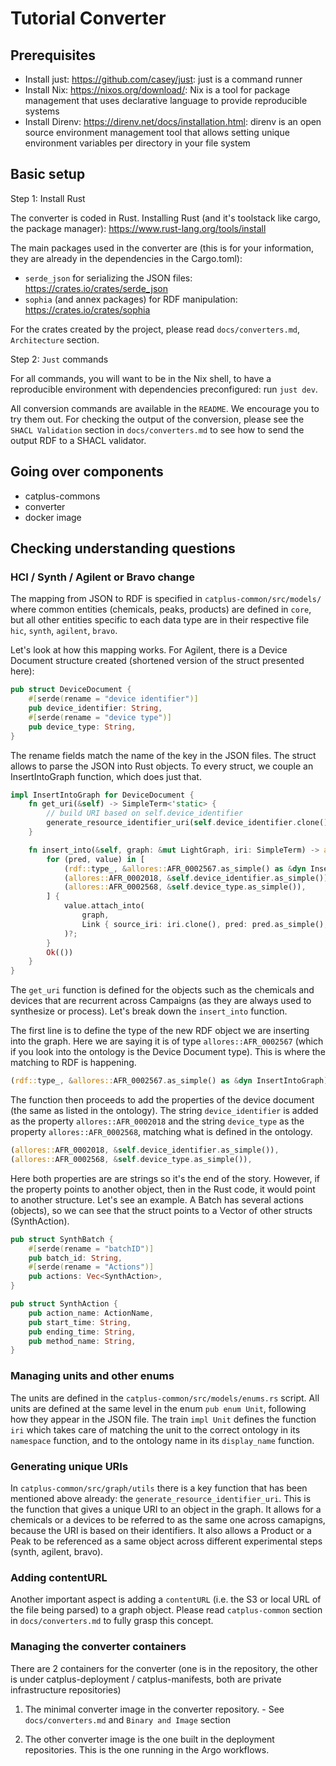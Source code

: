 # Tutorial Converter

## Prerequisites

- Install just: https://github.com/casey/just: just is a command runner
- Install Nix: https://nixos.org/download/: Nix is a tool for package management that uses declarative language to provide reproducible systems
- Install Direnv: https://direnv.net/docs/installation.html: direnv is an open source environment management tool that allows setting unique environment variables per directory in your file system

## Basic setup

Step 1: Install Rust

The converter is coded in Rust. Installing Rust (and it's toolstack like cargo, the package manager): https://www.rust-lang.org/tools/install

The main packages used in the converter are (this is for your information, they are already in the dependencies in the Cargo.toml):

- `serde_json` for serializing the JSON files: https://crates.io/crates/serde_json
- `sophia` (and annex packages) for RDF manipulation: https://crates.io/crates/sophia

For the crates created by the project, please read `docs/converters.md`, `Architecture` section.

Step 2: `Just` commands

For all commands, you will want to be in the Nix shell, to have a reproducible environment with dependencies preconfigured: run `just dev`.

All conversion commands are available in the `README`. We encourage you to try them out. For checking the output of the conversion, please see the `SHACL Validation` section in `docs/converters.md` to see how to send the output RDF to a SHACL validator.

## Going over components

- catplus-commons
- converter
- docker image

## Checking understanding questions

### HCI / Synth / Agilent or Bravo change

The mapping from JSON to RDF is specified in `catplus-common/src/models/` where common entities (chemicals, peaks, products) are defined in `core`, but all other entities specific to each data type are in their respective file `hic`, `synth`, `agilent`, `bravo`.

Let's look at how this mapping works. For Agilent, there is a Device Document structure created (shortened version of the struct presented here): 

```rust
pub struct DeviceDocument {
    #[serde(rename = "device identifier")]
    pub device_identifier: String,
    #[serde(rename = "device type")]
    pub device_type: String,
}
```

The rename fields match the name of the key in the JSON files. The struct allows to parse the JSON into Rust objects. To every struct, we couple an InsertIntoGraph function, which does just that.

```rust
impl InsertIntoGraph for DeviceDocument {
    fn get_uri(&self) -> SimpleTerm<'static> {
        // build URI based on self.device_identifier
        generate_resource_identifier_uri(self.device_identifier.clone())
    }

    fn insert_into(&self, graph: &mut LightGraph, iri: SimpleTerm) -> anyhow::Result<()> {
        for (pred, value) in [
            (rdf::type_, &allores::AFR_0002567.as_simple() as &dyn InsertIntoGraph),
            (allores::AFR_0002018, &self.device_identifier.as_simple()),
            (allores::AFR_0002568, &self.device_type.as_simple()),
        ] {
            value.attach_into(
                graph,
                Link { source_iri: iri.clone(), pred: pred.as_simple(), target_iri: None },
            )?;
        }
        Ok(())
    }
}
```

The `get_uri` function is defined for the objects such as the chemicals and devices that are recurrent across Campaigns (as they are always used to synthesize or process). Let's break down the `insert_into` function.

The first line is to define the type of the new RDF object we are inserting into the graph. Here we are saying it is of type `allores::AFR_0002567` (which if you look into the ontology is the Device Document type). This is where the matching to RDF is happening.

```rust
(rdf::type_, &allores::AFR_0002567.as_simple() as &dyn InsertIntoGraph),
```

The function then proceeds to add the properties of the device document (the same as listed in the ontology). The string `device_identifier` is added as the property `allores::AFR_0002018` and the string `device_type` as the property `allores::AFR_0002568`, matching what is defined in the ontology.

```rust
(allores::AFR_0002018, &self.device_identifier.as_simple()),
(allores::AFR_0002568, &self.device_type.as_simple()),
```

Here both properties are are strings so it's the end of the story. However, if the property points to another object, then in the Rust code, it would point to another structure. Let's see an example. A Batch has several actions (objects), so we can see that the struct points to a Vector of other structs (SynthAction).

```rust
pub struct SynthBatch {
    #[serde(rename = "batchID")]
    pub batch_id: String,
    #[serde(rename = "Actions")]
    pub actions: Vec<SynthAction>,
}
```

```rust
pub struct SynthAction {
    pub action_name: ActionName,
    pub start_time: String,
    pub ending_time: String,
    pub method_name: String,
}
```

### Managing units and other enums

The units are defined in the `catplus-common/src/models/enums.rs` script. All units are defined at the same level in the enum `pub enum Unit`, following how they appear in the JSON file. The train `impl Unit` defines the function `iri` which takes care of matching the unit to the correct ontology in its `namespace` function, and to the ontology name in its `display_name` function.

### Generating unique URIs

In `catplus-common/src/graph/utils` there is a key function that has been mentioned above already: the `generate_resource_identifier_uri`. This is the function that gives a unique URI to an object in the graph. It allows for a chemicals or a devices to be referred to as the same one across camapigns, because the URI is based on their identifiers. It also allows a Product or a Peak to be referenced as a same object across different experimental steps (synth, agilent, bravo).

### Adding contentURL

Another important aspect is adding a `contentURL` (i.e. the S3 or local URL of the file being parsed) to a graph object. Please read `catplus-common` section in `docs/converters.md` to fully grasp this concept.

### Managing the converter containers

There are 2 containers for the converter (one is in the repository, the other is under catplus-deployment / catplus-manifests, both are private infrastructure repositories)

1. The minimal converter image in the converter repository. - See `docs/converters.md` and `Binary and Image` section

2. The other converter image is the one built in the deployment repositories. This is the one running in the Argo workflows.

